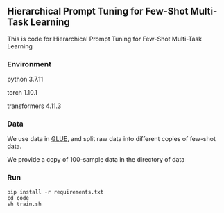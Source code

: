 ## Hierarchical Prompt Tuning for Few-Shot Multi-Task Learning

This is code for Hierarchical Prompt Tuning for Few-Shot Multi-Task Learning

### Environment

python 3.7.11

torch 1.10.1

transformers 4.11.3

### Data

We use data in [GLUE](https://gluebenchmark.com/), and split raw data into different copies of few-shot data.

We provide a copy of 100-sample data in the directory of data

### Run

```
pip install -r requirements.txt
cd code
sh train.sh
```

